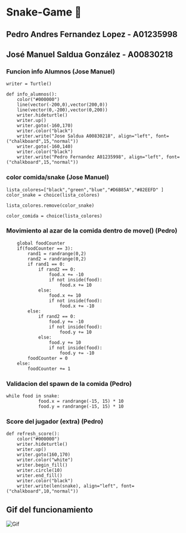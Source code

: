 # Snake-Game :snake:

## Pedro Andres Fernandez Lopez - A01235998
## José Manuel Saldua González - A00830218



### Funcion info Alumnos (Jose Manuel)
```
writer = Turtle()

def info_alumnos():
    color("#000000")
    line(vector(-200,0),vector(200,0))
    line(vector(0,-200),vector(0,200))
    writer.hideturtle()
    writer.up()
    writer.goto(-160,170)
    writer.color("black")
    writer.write("Jose Saldua A00830218", align="left", font=("chalkboard",15,"normal"))
    writer.goto(-160,140)
    writer.color("black")
    writer.write("Pedro Fernandez A01235998", align="left", font=("chalkboard",15,"normal"))
```
### color comida/snake (Jose Manuel)
```
lista_colores=["black","green","blue","#D6B85A","#82EEFD" ]
color_snake = choice(lista_colores)

lista_colores.remove(color_snake)

color_comida = choice(lista_colores)
```
### Movimiento al azar de la comida dentro de move() (Pedro)
```
    global foodCounter
    if(foodCounter == 3):
        rand1 = randrange(0,2)
        rand2 = randrange(0,2)
        if rand1 == 0:
            if rand2 == 0:
                food.x += -10
                if not inside(food):
                    food.x += 10
            else:
                food.x += 10
                if not inside(food):
                    food.x += -10
        else:
            if rand2 == 0:
                food.y += -10
                if not inside(food):
                    food.y += 10
            else:
                food.y += 10
                if not inside(food):
                    food.y += -10
        foodCounter = 0
    else:
        foodCounter += 1
```

### Validacion del spawn de la comida (Pedro)
```
while food in snake:
            food.x = randrange(-15, 15) * 10
            food.y = randrange(-15, 15) * 10
```

### Score del jugador (extra) (Pedro)
```
def refresh_score():
    color("#000000")
    writer.hideturtle()
    writer.up()
    writer.goto(160,170)
    writer.color("white")
    writer.begin_fill()
    writer.circle(10)
    writer.end_fill()
    writer.color("black")
    writer.write(len(snake), align="left", font=("chalkboard",10,"normal"))
```

## Gif del funcionamiento
![Gif](https://media3.giphy.com/media/qOd53MAlzZfonptJUB/giphy.gif?cid=790b76115c6c0e23732546d75e44c1b50e0e8401dfb0b653&rid=giphy.gif&ct=g)
